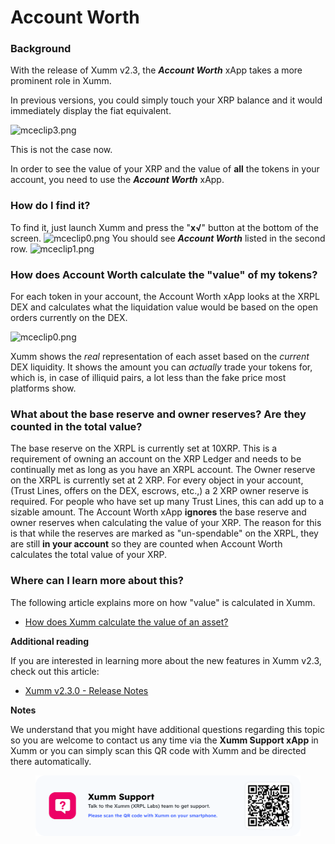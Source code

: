 # Account Worth

### **Background**

With the release of Xumm v2.3, the _**Account Worth**_ xApp takes a more prominent role in Xumm.

In previous versions, you could simply touch your XRP balance and it would immediately display the fiat equivalent.

&#x20;

![mceclip3.png](https://drtc9zr.dlvr.cloud/hc/article\_attachments/5881361968658/mceclip3.png)

This is not the case now.

In order to see the value of your XRP and the value of **all** the tokens in your account, you need to use the  _**Account Worth**_ xApp.

&#x20;

### **How do I find it?**

&#x20;To find it, just launch Xumm and press the "**x√**" button at the bottom of the screen. ![mceclip0.png](https://drtc9zr.dlvr.cloud/hc/article\_attachments/5881817535762/mceclip0.png) You should see _**Account Worth**_ listed in the second row. ![mceclip1.png](https://drtc9zr.dlvr.cloud/hc/article\_attachments/5882016149138/mceclip1.png)

&#x20;

### **How does Account Worth calculate the "value" of my tokens?**

&#x20;For each token in your account, the Account Worth xApp looks at the XRPL DEX and calculates what the liquidation value would be based on the open orders currently on the DEX.  &#x20;

![mceclip0.png](https://drtc9zr.dlvr.cloud/hc/article\_attachments/6006931870866/mceclip0.png)

&#x20; Xumm shows the _real_ representation of each asset based on the _current_ DEX liquidity. It shows the amount you can _actually_ trade your tokens for, which is, in case of illiquid pairs, a lot less than the fake price most platforms show.&#x20;

### **What about the base reserve and owner reserves? Are they counted in the total value?**

&#x20;The base reserve on the XRPL is currently set at 10XRP. This is a requirement of owning an account on the XRP Ledger and needs to be continually met as long as you have an XRPL account.  The Owner reserve on the XRPL is currently set at 2 XRP. For every object in your account, (Trust Lines, offers on the DEX, escrows, etc.,) a 2 XRP owner reserve is required. For people who have set up many Trust Lines, this can add up to a sizable amount. The Account Worth xApp **ignores** the base reserve and owner reserves when calculating the value of your XRP.  The reason for this is that while the reserves are marked as "un-spendable" on the XRPL, they are still **in your account** so they are counted when Account Worth calculates the total value of your XRP. &#x20;

### **Where can I learn more about this?**

&#x20;The following article explains more on how "value" is calculated in Xumm.

* [How does Xumm calculate the value of an asset?](https://support.xumm.app/hc/en-us/articles/4416895527314)

&#x20;

**Additional reading**

If you are interested in learning more about the new features in Xumm v2.3, check out this article:

* [Xumm v2.3.0 - Release Notes](https://support.xumm.app/hc/en-us/articles/5569334061330)

**Notes**

We understand that you might have additional questions regarding this topic so you are welcome to contact us any time via the **Xumm Support xApp** in Xumm or you can simply scan this QR code with Xumm and be directed there automatically.



<figure><img src="../.gitbook/assets/Support banner Xumm.png" alt=""><figcaption></figcaption></figure>
